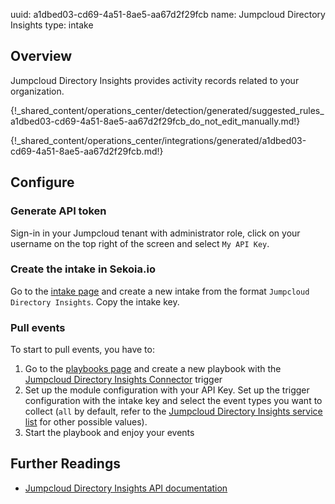 uuid: a1dbed03-cd69-4a51-8ae5-aa67d2f29fcb
name: Jumpcloud Directory Insights
type: intake


## Overview

Jumpcloud Directory Insights provides activity records related to your organization.


{!_shared_content/operations_center/detection/generated/suggested_rules_a1dbed03-cd69-4a51-8ae5-aa67d2f29fcb_do_not_edit_manually.md!}

{!_shared_content/operations_center/integrations/generated/a1dbed03-cd69-4a51-8ae5-aa67d2f29fcb.md!}

## Configure

### Generate API token

Sign-in in your Jumpcloud tenant with administrator role, click on your username on the top right of the screen and select `My API Key`.

### Create the intake in Sekoia.io

Go to the [intake page](https://app.sekoia.io/operations/intakes) and create a new intake from the format `Jumpcloud Directory Insights`. Copy the intake key.

### Pull events

To start to pull events, you have to:

1. Go to the [playbooks page](https://app.sekoia.io/operations/playbooks) and create a new playbook with the [Jumpcloud Directory Insights Connector](../../../automate/library/jumpcloud-directory-insights.md) trigger
2. Set up the module configuration with your API Key. Set up the trigger configuration with the intake key and select the event types you want to collect (`all` by default, refer to the [Jumpcloud Directory Insights service list](https://docs.jumpcloud.com/api/insights/directory/1.0/index.html#section/Using-the-Directory-Insights-API/JSON-POST-Request-Body) for other possible values).
3. Start the playbook and enjoy your events

## Further Readings

- [Jumpcloud Directory Insights API documentation](https://docs.jumpcloud.com/api/insights/directory/1.0/index.html)
